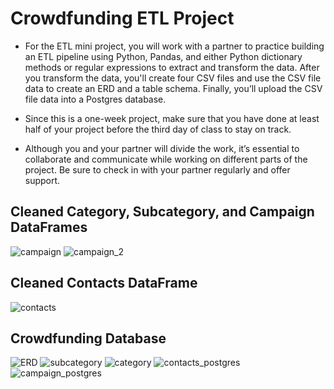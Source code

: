 # Crowdfunding ETL Project

- For the ETL mini project, you will work with a partner to practice building an ETL pipeline using Python, Pandas, and either Python dictionary methods or regular expressions to extract and transform the data. After you transform the data, you'll create four CSV files and use the CSV file data to create an ERD and a table schema. Finally, you’ll upload the CSV file data into a Postgres database.

- Since this is a one-week project, make sure that you have done at least half of your project before the third day of class to stay on track.

- Although you and your partner will divide the work, it’s essential to collaborate and communicate while working on different parts of the project. Be sure to check in with your partner regularly and offer support.

## Cleaned Category, Subcategory, and Campaign DataFrames
![campaign](https://user-images.githubusercontent.com/120594187/227265301-c258ea5f-7baa-4a42-b90e-7e2f06aae3f8.png)
![campaign_2](https://user-images.githubusercontent.com/120594187/227265921-765ceb4b-5827-4000-824b-29d537c0c339.png)

## Cleaned Contacts DataFrame
![contacts](https://user-images.githubusercontent.com/120594187/227265332-193ba334-3b2a-4f53-b034-b4bd16956d03.png)

## Crowdfunding Database
![ERD](https://user-images.githubusercontent.com/120594187/227261295-822d58a8-2a99-402f-80f6-5e23e09ba98d.png)
![subcategory](https://user-images.githubusercontent.com/120594187/227267490-c36f131f-7d58-4c54-8b59-c2664fce84ad.png)
![category](https://user-images.githubusercontent.com/120594187/227267514-2b736b62-38e3-405e-90c0-9887759060b9.png)
![contacts_postgres](https://user-images.githubusercontent.com/120594187/227267778-49c4a4dd-365e-422b-9278-92bc967d5786.png)
![campaign_postgres](https://user-images.githubusercontent.com/120594187/227267576-ea0d6152-b9eb-4619-9cec-7268bc3d95a8.png)


